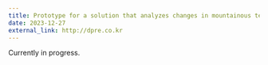 ```yaml
---
title: Prototype for a solution that analyzes changes in mountainous terrain using LiDAR data.
date: 2023-12-27
external_link: http://dpre.co.kr
---
```


Currently in progress.

<!--more-->
